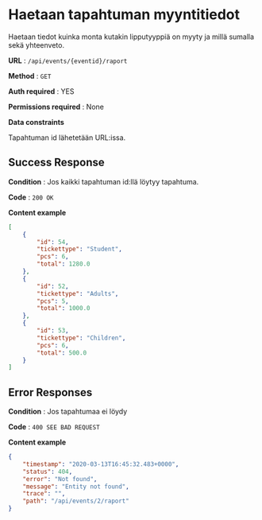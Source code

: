 # Haetaan tapahtuman myyntitiedot

Haetaan tiedot kuinka monta kutakin lipputyyppiä on myyty ja millä sumalla sekä yhteenveto.

**URL** : `/api/events/{eventid}/raport`

**Method** : `GET`

**Auth required** : YES

**Permissions required** : None

**Data constraints**

Tapahtuman id lähetetään URL:issa.


## Success Response

**Condition** : Jos kaikki tapahtuman id:llä löytyy tapahtuma.

**Code** : `200 OK`

**Content example**

```json
[
    {
        "id": 54,
        "tickettype": "Student",
        "pcs": 6,
        "total": 1280.0
    },
    {
        "id": 52,
        "tickettype": "Adults",
        "pcs": 5,
        "total": 1000.0
    },
    {
        "id": 53,
        "tickettype": "Children",
        "pcs": 6,
        "total": 500.0
    }
]
```

## Error Responses

**Condition** : Jos tapahtumaa ei löydy

**Code** : `400 SEE BAD REQUEST`

**Content example**

```json
{
    "timestamp": "2020-03-13T16:45:32.483+0000",
    "status": 404,
    "error": "Not found",
    "message": "Entity not found",
    "trace": "",
    "path": "/api/events/2/raport"
}
```




